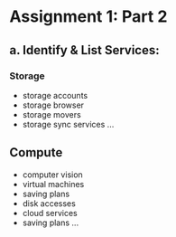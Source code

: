 # Assignment 1: Part 2
## a. Identify & List Services:
### Storage
- storage accounts
- storage browser
- storage movers
- storage sync services ...

## Compute
- computer vision
- virtual machines
- saving plans
- disk accesses
- cloud services
- saving plans ...

